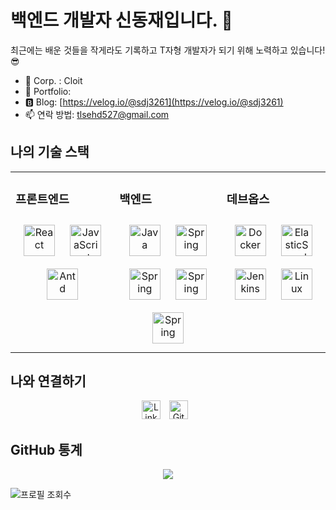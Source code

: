 # 백엔드 개발자 신동재입니다. 👋
최근에는 배운 것들을 작게라도 기록하고 T자형 개발자가 되기 위해 노력하고 있습니다! 😎

- 🔭 Corp. : Cloit 
- 📄 Portfolio: 
- 🅱️ Blog: [https://velog.io/@sdj3261](https://velog.io/@sdj3261)
- 📫 연락 방법: [tlsehd527@gmail.com](mailto:tlsehd527@gmail.com)

## 나의 기술 스택
<table><tr><td valign="top" width="33%">

### 프론트엔드  
<div align="center">  
<img style="margin: 10px" src="icons/react.svg" alt="React" height="50" />  
<img style="margin: 10px" src="icons/javascript.svg" alt="JavaScript" height="50" />  
<img style="margin: 10px" src="icons/antd.svg" alt="Antd" height="50" /> 
</div></td><td valign="top" width="34%">

### 백엔드  
<div align="center">  
<img style="margin: 10px" src="icons/java.svg" alt="Java" height="50" />  
<img style="margin: 10px" src="icons/spring.svg" alt="Spring" height="50" />  
<img style="margin: 10px" src="icons/spring.svg" alt="Spring" height="50" />  
<img style="margin: 10px" src="icons/spring.svg" alt="Spring" height="50" />  
<img style="margin: 10px" src="icons/spring.svg" alt="Spring" height="50" />  
</div></td><td valign="top" width="33%">

### 데브옵스  
<div align="center">  
<img style="margin: 10px" src="icons/docker.svg" alt="Docker" height="50" />  
<img style="margin: 10px" src="icons/elastic_search" alt="ElasticSearch" height="50" />  
<img style="margin: 10px" src="icons/jenkins.svg" alt="Jenkins" height="50" />  
<img style="margin: 10px" src="icons/linux.svg" alt="Linux" height="50" />  
</div></td></tr></table>  

## 나와 연결하기  
<div align="center">
<a href="https://www.linkedin.com/in/dongjae-shin-42896a21b/"><img src="icons/linkedin.svg" alt="LinkedIn" height="30" style="margin-right: 10px"/></a>
<a href="https://github.com/sdj3261/sdj3261"><img src="icons/github.svg" alt="GitHub" height="30" style="margin-right: 10px"/></a>
</div>

## GitHub 통계  
<div align="center">
<img src="https://github-readme-stats.vercel.app/api?username=sdj3261&show_icons=true&count_private=true" align="center" />
</div>  

![프로필 조회수](https://gpvc.arturio.dev/sdj3261)  
